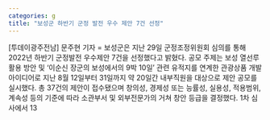 ```yaml
---
categories: g
title: "보성군 하반기 군정 발전 우수 제안 7건 선정"
---
```

[투데이광주전남] 문주현 기자 = 보성군은 지난 29일 군정조정위원회 심의를 통해 2022년 하반기 군정발전 우수제안 7건을 선정했다고 밝혔다. 공모 주제는 보성 열선루 활용 방안 및 ‘이순신 장군의 보성에서의 9박 10일’ 관련 유적지를 연계한 관광상품 개발 아이디어로 지난 8월 12일부터 31일까지 약 20일간 내부직원을 대상으로 제안 공모를 실시했다. 총 37건의 제안이 접수됐으며 창의성, 경제성 또는 능률성, 실용성, 적용범위, 계속성 등의 기준에 따라 소관부서 및 외부전문가의 거쳐 창안 등급을 결정했다. 1차 심사에서 13